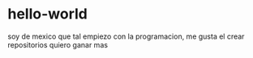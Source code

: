 # hello-world
soy de mexico que tal
empiezo con la programacion, me gusta el crear repositorios
quiero ganar mas
